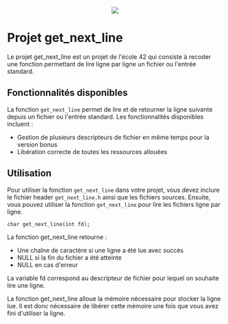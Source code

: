 <p align="center">
  <img src="https://github.com/byaliego/42-project-badges/blob/main/badges/get_next_line-bonus.png?raw=true">
</p>


# Projet get_next_line

Le projet get_next_line est un projet de l'école 42 qui consiste à recoder une fonction permettant de lire ligne par ligne un fichier ou l'entrée standard.

## Fonctionnalités disponibles

La fonction `get_next_line` permet de lire et de retourner la ligne suivante depuis un fichier ou l'entrée standard. Les fonctionnalités disponibles incluent :

- Gestion de plusieurs descripteurs de fichier en même temps pour la version bonus
- Libération correcte de toutes les ressources allouées

## Utilisation

Pour utiliser la fonction `get_next_line` dans votre projet, vous devez inclure le fichier header `get_next_line.h` ainsi que les fichiers sources. Ensuite, vous pouvez utiliser la fonction `get_next_line` pour lire les fichiers ligne par ligne.

`char get_next_line(int fd);`

La fonction get_next_line retourne :

* Une chaîne de caractère si une ligne a été lue avec succès
* NULL si la fin du fichier a été atteinte
* NULL en cas d'erreur

La variable fd correspond au descripteur de fichier pour lequel on souhaite lire une ligne.

La fonction get_next_line alloue la mémoire nécessaire pour stocker la ligne lue. Il est donc nécessaire de libérer cette mémoire une fois que vous avez fini d'utiliser la ligne.

